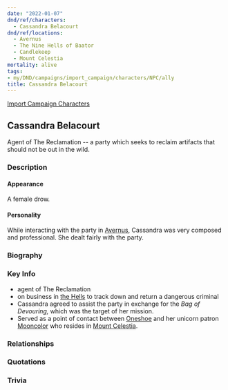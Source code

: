 ```yaml
---
date: "2022-01-07"
dnd/ref/characters:
  - Cassandra Belacourt
dnd/ref/locations:
  - Avernus
  - The Nine Hells of Baator
  - Candlekeep
  - Mount Celestia
mortality: alive
tags:
- my/DND/campaigns/import_campaign/characters/NPC/ally
title: Cassandra Belacourt
---
```


[Import Campaign Characters](/dnd/characters/)

## Cassandra Belacourt

Agent of The Reclamation -- a party which seeks to reclaim artifacts that should not be out in the wild.

### Description

#### Appearance

A female drow.

#### Personality

While interacting with the party in [Avernus](/dnd/locations/avernus), Cassandra was very composed and professional. She dealt fairly with the party.

### Biography

### Key Info

- agent of The Reclamation
- on business in [the Hells](the-nine-hells-of-baator.md) to track down and return a dangerous criminal
- Cassandra agreed to assist the party in exchange for the _Bag of Devouring,_ which was the target of her mission.
- Served as a point of contact between [Oneshoe](/dnd/characters/oneshoe) and her unicorn patron [Mooncolor](/dnd/npcs/mooncolor) who resides in [Mount Celestia](/dnd/locations/mount-celestia).

### Relationships

### Quotations

### Trivia
